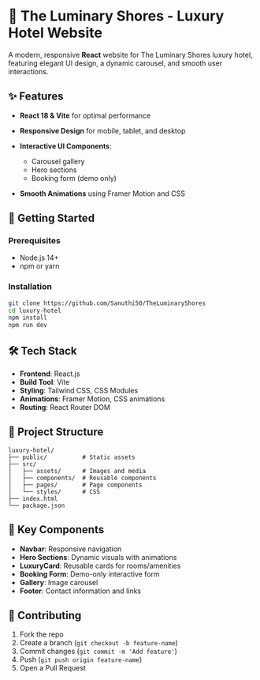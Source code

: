 # 🌊 The Luminary Shores - Luxury Hotel Website

A modern, responsive **React** website for The Luminary Shores luxury hotel, featuring elegant UI design, a dynamic carousel, and smooth user interactions.

## ✨ Features

* **React 18 & Vite** for optimal performance
* **Responsive Design** for mobile, tablet, and desktop
* **Interactive UI Components**:

  * Carousel gallery
  * Hero sections
  * Booking form (demo only)
* **Smooth Animations** using Framer Motion and CSS

## 🚀 Getting Started

### Prerequisites

* Node.js 14+
* npm or yarn

### Installation

```bash
git clone https://github.com/Sanuthi50/TheLuminaryShores
cd luxury-hotel
npm install
npm run dev
```

## 🛠 Tech Stack

* **Frontend**: React.js
* **Build Tool**: Vite
* **Styling**: Tailwind CSS, CSS Modules
* **Animations**: Framer Motion, CSS animations
* **Routing**: React Router DOM

## 📁 Project Structure

```
luxury-hotel/
├── public/          # Static assets
├── src/
│   ├── assets/      # Images and media
│   ├── components/  # Reusable components
│   ├── pages/       # Page components
│   └── styles/      # CSS
├── index.html
└── package.json
```

## 🎨 Key Components

* **Navbar**: Responsive navigation
* **Hero Sections**: Dynamic visuals with animations
* **LuxuryCard**: Reusable cards for rooms/amenities
* **Booking Form**: Demo-only interactive form
* **Gallery**: Image carousel
* **Footer**: Contact information and links

## 🤝 Contributing

1. Fork the repo
2. Create a branch (`git checkout -b feature-name`)
3. Commit changes (`git commit -m 'Add feature'`)
4. Push (`git push origin feature-name`)
5. Open a Pull Request


